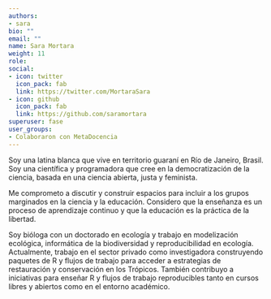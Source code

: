 ```yaml
---
authors:
- sara
bio: ""
email: ""
name: Sara Mortara
weight: 11
role:
social:
- icon: twitter
  icon_pack: fab
  link: https://twitter.com/MortaraSara
- icon: github
  icon_pack: fab
  link: https://github.com/saramortara
superuser: fase
user_groups:
- Colaboraron con MetaDocencia
---
```


Soy una latina blanca que vive en territorio guaraní en Río de Janeiro, Brasil. Soy una científica y programadora que cree en la democratización de la ciencia, basada en una ciencia abierta, justa y feminista.

Me comprometo a discutir y construir espacios para incluir a los grupos marginados en la ciencia y la educación. Considero que la enseñanza es un proceso de aprendizaje continuo y que la educación es la práctica de la libertad.

Soy bióloga con un doctorado en ecología y trabajo en modelización ecológica, informática de la biodiversidad y reproducibilidad en ecología. Actualmente, trabajo en el sector privado como investigadora construyendo paquetes de R y flujos de trabajo para acceder a estrategias de restauración y conservación en los Trópicos. También contribuyo a iniciativas para enseñar R y flujos de trabajo reproducibles tanto en cursos libres y abiertos como en el entorno académico.
